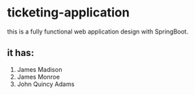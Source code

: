 # ticketing-application
this is a fully functional web application design with SpringBoot.
## it has:
1. James Madison
2. James Monroe
3. John Quincy Adams

